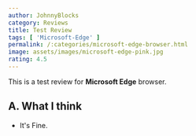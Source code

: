 ```yaml
---
author: JohnnyBlocks
category: Reviews
title: Test Review
tags: [ 'Microsoft-Edge' ]
permalink: /:categories/microsoft-edge-browser.html
image: assets/images/microsoft-edge-pink.jpg
rating: 4.5
---
```


This is a test review for **Microsoft Edge** browser.  

<!--more-->

## A. What I think

- It's Fine.

